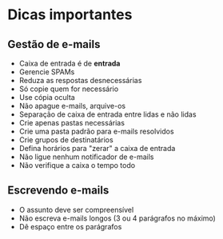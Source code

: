 # Dicas importantes

## Gestão de e-mails

- Caixa de entrada é de **entrada**
- Gerencie SPAMs
- Reduza as respostas desnecessárias
- Só copie quem for necessário
- Use cópia oculta
- Não apague e-mails, arquive-os
- Separação de caixa de entrada entre lidas e não lidas
- Crie apenas pastas necessárias
- Crie uma pasta padrão para e-mails resolvidos
- Crie grupos de destinatários
- Defina horários para "zerar" a caixa de entrada
- Não ligue nenhum notificador de e-mails
- Não verifique a caixa o tempo todo

## Escrevendo e-mails

- O assunto deve ser compreensível
- Não escreva e-mails longos (3 ou 4 parágrafos no máximo)
- Dê espaço entre os parágrafos

<!--stackedit_data:
eyJoaXN0b3J5IjpbLTIwOTczNDYzNTIsLTQyMzMxNTY3NiwtMT
AxNTk1NDYyOV19
-->